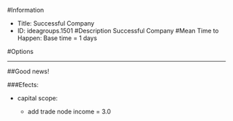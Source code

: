 #Information
 - Title: Successful Company
 - ID: ideagroups.1501
#Description
Successful Company
#Mean Time to Happen:
Base time = 1 days

#Options

___
##Good news!

###Efects:<ul><li>capital scope:</li><ul><li>add trade node income = 3.0</li></ul></ul>
